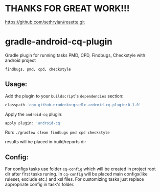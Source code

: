 THANKS FOR GREAT WORK!!!
=========
https://github.com/sethrylan/rosette.git



gradle-android-cq-plugin
===============================

Gradle plugin for running tasks PMD, CPD, Findbugs, Checkstyle with android project

`findbugs,
pmd,
cpd,
checkstyle`


Usage:
------

Add the plugin to your `buildscript`'s `dependencies` section:
```groovy
classpath 'com.github.nrudenko:gradle-android-cq-plugin:0.1.0'
```

Apply the `android-cq` plugin:
```groovy
apply plugin: 'android-cq'
```

Run:
`./gradlew clean findbugs pmd cpd checkstyle`

results will be placed in build/reports dir

Config:
-------
For configs tasks use folder `cq-config` which will be created in project root dir after first tasks runing.
In `cq-config` will be placed main configs(like ruleset, exclude etc.) and xsl files. 
For customizing tasks just replace appropriate config in task's folder.
